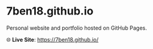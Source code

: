 # 7ben18.github.io

Personal website and portfolio hosted on GitHub Pages.

🌐 **Live Site**: https://7ben18.github.io/